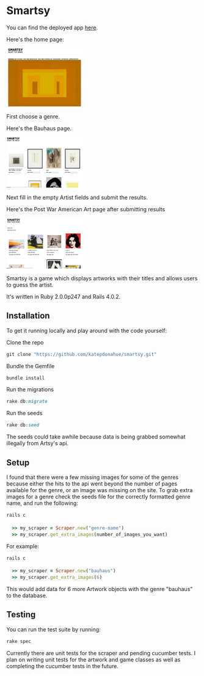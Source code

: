# Smartsy

You can find the deployed app <a href="http://smartsy.herokuapp.com/">here</a>.

Here's the home page:

<img src="/public/smartsy_home.png" alt="Drawing" style="width: 200px;"/>

First choose a genre.

Here's the Bauhaus page. 

<img src="/public/smartsy_play.png" alt="Drawing" style="width: 200px;"/>

Next fill in the empty Artist fields and submit the results.

Here's the Post War American Art page after submitting results

<img src="/public/smartsy_results.png" alt="Drawing" style="width: 200px;"/>


Smartsy is a game which displays artworks with their titles and allows users to guess the artist. 

It's written in Ruby 2.0.0p247 and Rails 4.0.2.

## Installation

To get it running locally and play around with the code yourself:

Clone the repo

```ruby
git clone "https://github.com/katepdonahue/smartsy.git"
```

Bundle the Gemfile

```ruby
bundle install
```

Run the migrations

```ruby
rake db:migrate
```

Run the seeds
```ruby
rake db:seed
```

The seeds could take awhile because data is being grabbed somewhat illegally from Artsy's api.

## Setup

I found that there were a few missing images for some of the genres because either the hits to the api went beyond the number of pages available for the genre, or an image was missing on the site. To grab extra images for a genre check the seeds file for the correctly formatted genre name, and run the following:

```ruby
rails c

  >> my_scraper = Scraper.new("genre-name")
  >> my_scraper.get_extra_images(number_of_images_you_want)

```

For example:

```ruby
rails c

  >> my_scraper = Scraper.new("bauhaus")
  >> my_scraper.get_extra_images(6)

```
This would add data for 6 more Artwork objects with the genre "bauhaus" to the database.



## Testing

You can run the test suite by running:

```ruby
rake spec
```

Currently there are unit tests for the scraper and pending cucumber tests. I plan on writing unit tests for the artwork and game classes as well as completing the cucumber tests in the future.